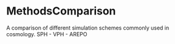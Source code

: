 MethodsComparison
=================

A comparison of different simulation schemes commonly used in cosmology. SPH - VPH - AREPO
